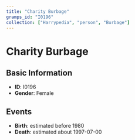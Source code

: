 ```yaml
---
title: "Charity Burbage"
gramps_id: "I0196"
collection: ["Harrypedia", "person", "Burbage"]
---
```


# Charity Burbage

## Basic Information

- **ID**: I0196
- **Gender**: Female

## Events

- **Birth**: estimated before 1980
- **Death**: estimated about 1997-07-00

